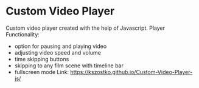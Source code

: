 # Custom Video Player
Custom video player created with the help of Javascript.
Player Functionality:
- option for pausing and playing video 
- adjusting video speed and volume
- time skipping buttons
- skipping to any film scene with timeline bar
- fullscreen mode
Link: https://kszostko.github.io/Custom-Video-Player-js/
